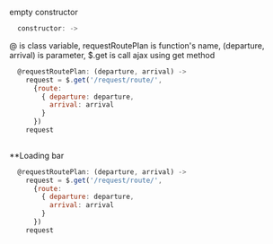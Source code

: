 empty constructor
```javascript
  constructor: ->
````

@ is class variable, requestRoutePlan is function's name, (departure, arrival) is parameter, $.get is call ajax using get method

```javascript
  @requestRoutePlan: (departure, arrival) ->
    request = $.get('/request/route/',
      {route:
        { departure: departure,
          arrival: arrival
        }
      })
    request
    
```

**Loading bar
```javascript
  @requestRoutePlan: (departure, arrival) ->
    request = $.get('/request/route/',
      {route:
        { departure: departure,
          arrival: arrival
        }
      })
    request
    
```


